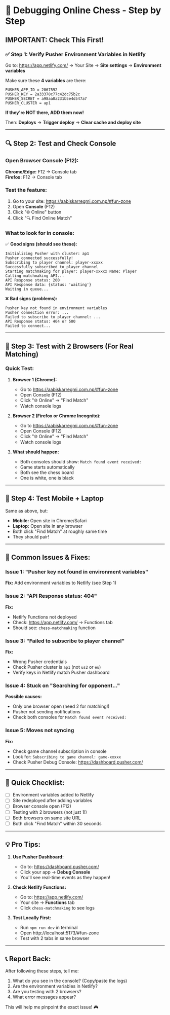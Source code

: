 # 🐛 Debugging Online Chess - Step by Step

## **IMPORTANT: Check This First!**

### ✅ Step 1: Verify Pusher Environment Variables in Netlify

Go to: https://app.netlify.com/ → Your Site → **Site settings** → **Environment variables**

Make sure these **4 variables** are there:
```
PUSHER_APP_ID = 2067592
PUSHER_KEY = 2a33370c77c42dc75b2c
PUSHER_SECRET = a98aa0a231b5e4d547a7
PUSHER_CLUSTER = ap1
```

**If they're NOT there, ADD them now!**

Then: **Deploys** → **Trigger deploy** → **Clear cache and deploy site**

---

## 🔍 Step 2: Test and Check Console

### Open Browser Console (F12):

**Chrome/Edge:** F12 → Console tab  
**Firefox:** F12 → Console tab

### Test the feature:

1. Go to your site: https://aabiskarregmi.com.np/#fun-zone
2. Open **Console** (F12)
3. Click "🌐 Online" button
4. Click "🔍 Find Online Match"

### What to look for in console:

✅ **Good signs (should see these):**
```
Initializing Pusher with cluster: ap1
Pusher connected successfully!
Subscribing to player channel: player-xxxxx
Successfully subscribed to player channel
Starting matchmaking for player: player-xxxxx Name: Player
Calling matchmaking API...
API Response status: 200
API Response data: {status: 'waiting'}
Waiting in queue...
```

❌ **Bad signs (problems):**
```
Pusher key not found in environment variables
Pusher connection error: ...
Failed to subscribe to player channel: ...
API Response status: 404 or 500
Failed to connect...
```

---

## 🧪 Step 3: Test with 2 Browsers (For Real Matching)

### Quick Test:

1. **Browser 1 (Chrome):**
   - Go to https://aabiskarregmi.com.np/#fun-zone
   - Open Console (F12)
   - Click "🌐 Online" → "Find Match"
   - Watch console logs

2. **Browser 2 (Firefox or Chrome Incognito):**
   - Go to https://aabiskarregmi.com.np/#fun-zone
   - Open Console (F12)  
   - Click "🌐 Online" → "Find Match"
   - Watch console logs

3. **What should happen:**
   - Both consoles should show: `Match found event received:`
   - Game starts automatically
   - Both see the chess board
   - One is white, one is black

---

## 📱 Step 4: Test Mobile + Laptop

Same as above, but:
- **Mobile:** Open site in Chrome/Safari
- **Laptop:** Open site in any browser
- Both click "Find Match" at roughly same time
- They should pair!

---

## 🚨 Common Issues & Fixes:

### Issue 1: "Pusher key not found in environment variables"
**Fix:** Add environment variables to Netlify (see Step 1)

### Issue 2: "API Response status: 404"
**Fix:** 
- Netlify Functions not deployed
- Check: https://app.netlify.com/ → Functions tab
- Should see: `chess-matchmaking` function

### Issue 3: "Failed to subscribe to player channel"
**Fix:**
- Wrong Pusher credentials
- Check Pusher cluster is `ap1` (not `us2` or `eu`)
- Verify keys in Netlify match Pusher dashboard

### Issue 4: Stuck on "Searching for opponent..."
**Possible causes:**
- Only one browser open (need 2 for matching!)
- Pusher not sending notifications
- Check both consoles for `Match found event received:`

### Issue 5: Moves not syncing
**Fix:**
- Check game channel subscription in console
- Look for: `Subscribing to game channel: game-xxxxx`
- Check Pusher Debug Console: https://dashboard.pusher.com/

---

## 🎯 Quick Checklist:

- [ ] Environment variables added to Netlify
- [ ] Site redeployed after adding variables
- [ ] Browser console open (F12)
- [ ] Testing with 2 browsers (not just 1!)
- [ ] Both browsers on same site URL
- [ ] Both click "Find Match" within 30 seconds

---

## 💡 Pro Tips:

1. **Use Pusher Dashboard:**
   - Go to: https://dashboard.pusher.com/
   - Click your app → **Debug Console**
   - You'll see real-time events as they happen!

2. **Check Netlify Functions:**
   - Go to: https://app.netlify.com/
   - Your site → **Functions** tab
   - Click `chess-matchmaking` to see logs

3. **Test Locally First:**
   - Run `npm run dev` in terminal
   - Open http://localhost:5173/#fun-zone
   - Test with 2 tabs in same browser

---

## 📞 Report Back:

After following these steps, tell me:

1. What do you see in the console? (Copy/paste the logs)
2. Are the environment variables in Netlify?
3. Are you testing with 2 browsers?
4. What error messages appear?

This will help me pinpoint the exact issue! 🎮
